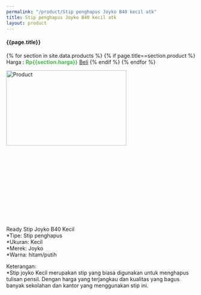 ```yaml
---
permalink: "/product/Stip penghapus Joyko B40 kecil atk"
title: Stip penghapus Joyko B40 kecil atk
layout: product
---
```


#### {{page.title}}

{% for section in site.data.products %}
	{% if page.title==section.product %}
Harga : <span style="color:#42b549">**Rp{{section.harga}}**</span>  <a class="btn btn-success" href="http://api.whatsapp.com/send?phone={{site.whatsapp}}&text=kak saya mau beli {{page.title}} 1 buah %0A harga%3A {{section.harga}} bayarnya di kampus ia kak %3A)" style="width:100px;">Beli</a>
	{% endif %}
{% endfor %}

<image src="{{site.baseurl}}/img/Stip penghapus Joyko B40 kecil atk.jpg" alt="Product" width="80%" height="50%" style="max-width:400px;max-height:400px"/>

Ready Stip Joyko B40 Kecil  
*Tipe: Stip penghapus  
*Ukuran: Kecil  
*Merek: Joyko  
*Warna: hitam/putih  
  
Keterangan:  
*Stip joyko Kecil merupakan stip yang biasa digunakan untuk menghapus tulisan pensil. Dengan harga yang terjangkau dan kualitas yang bagus banyak sekolahan dan kantor yang menggunakan stip ini.